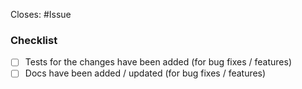 <!-- Please enter the corresponding issue ID: -->
Closes: #Issue

<!-- Please summarize your changes: -->



### Checklist
<!-- Please check if your PR fulfills the following requirements: -->

- [ ] Tests for the changes have been added (for bug fixes / features)
- [ ] Docs have been added / updated (for bug fixes / features)
